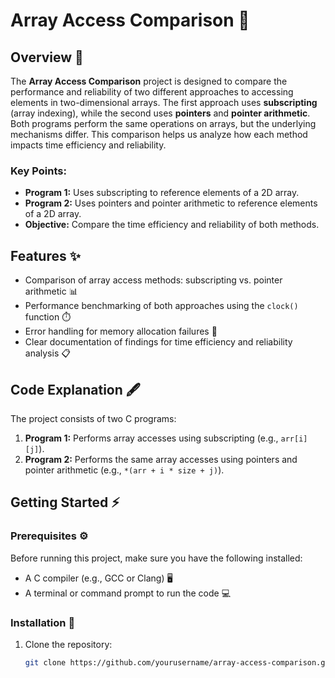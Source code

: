 # Array Access Comparison 🚀

## Overview 📝
The **Array Access Comparison** project is designed to compare the performance and reliability of two different approaches to accessing elements in two-dimensional arrays. The first approach uses **subscripting** (array indexing), while the second uses **pointers** and **pointer arithmetic**. Both programs perform the same operations on arrays, but the underlying mechanisms differ. This comparison helps us analyze how each method impacts time efficiency and reliability.

### Key Points:
- **Program 1:** Uses subscripting to reference elements of a 2D array.
- **Program 2:** Uses pointers and pointer arithmetic to reference elements of a 2D array.
- **Objective:** Compare the time efficiency and reliability of both methods.

## Features ✨
- Comparison of array access methods: subscripting vs. pointer arithmetic 📊
- Performance benchmarking of both approaches using the `clock()` function ⏱️
- Error handling for memory allocation failures 🚨
- Clear documentation of findings for time efficiency and reliability analysis 📋
  
## Code Explanation 🖋️
The project consists of two C programs:

1. **Program 1:** Performs array accesses using subscripting (e.g., `arr[i][j]`).
2. **Program 2:** Performs the same array accesses using pointers and pointer arithmetic (e.g., `*(arr + i * size + j)`).


## Getting Started ⚡

### Prerequisites ⚙️
Before running this project, make sure you have the following installed:
- A C compiler (e.g., GCC or Clang) 🖥️
- A terminal or command prompt to run the code 💻

### Installation 🔧

1. Clone the repository:
   ```bash
   git clone https://github.com/yourusername/array-access-comparison.git


